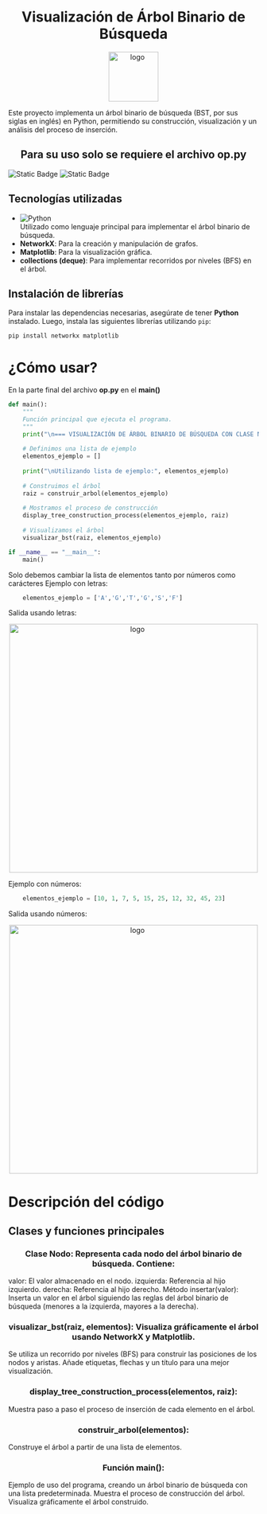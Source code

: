 <h1 align="center"> Visualización de Árbol Binario de Búsqueda </h1>
<p align="center">
  <img src="https://github.com/user-attachments/assets/f02d7b0b-d5d3-4363-9b06-eb4ce3d7c475" alt="logo" width="100" />
</p>

Este proyecto implementa un árbol binario de búsqueda (BST, por sus siglas en inglés) en Python, permitiendo su construcción, visualización y un análisis del proceso de inserción.

<h2 align="center"> Para su uso solo se requiere el archivo op.py </h2>

<img alt="Static Badge" src="https://img.shields.io/badge/build-EN%20PROCESO-yellow?logoColor=violet&label=STATUS">
<img alt="Static Badge" src="https://img.shields.io/badge/Marzo%202025-maker?label=UPDATE&color=0000FF">

## Tecnologías utilizadas

- ![Python](https://img.shields.io/badge/Python-3.12.4-blue?logo=python&logoColor=white)  
  Utilizado como lenguaje principal para implementar el árbol binario de búsqueda.
- **NetworkX**: Para la creación y manipulación de grafos.
- **Matplotlib**: Para la visualización gráfica.
- **collections (deque)**: Para implementar recorridos por niveles (BFS) en el árbol.


## Instalación de librerías

Para instalar las dependencias necesarias, asegúrate de tener **Python** instalado. Luego, instala las siguientes librerías utilizando `pip`:

```bash
pip install networkx matplotlib
```
# ¿Cómo usar?
En la parte final del archivo **op.py** en el **main()** 
```python
def main():
    """
    Función principal que ejecuta el programa.
    """
    print("\n=== VISUALIZACIÓN DE ÁRBOL BINARIO DE BÚSQUEDA CON CLASE NODO ===")
    
    # Definimos una lista de ejemplo
    elementos_ejemplo = []
    
    print("\nUtilizando lista de ejemplo:", elementos_ejemplo)
    
    # Construimos el árbol
    raiz = construir_arbol(elementos_ejemplo)
    
    # Mostramos el proceso de construcción
    display_tree_construction_process(elementos_ejemplo, raiz)
    
    # Visualizamos el árbol
    visualizar_bst(raiz, elementos_ejemplo)

if __name__ == "__main__":
    main()
```
Solo debemos cambiar la lista de elementos tanto por números como carácteres
Ejemplo con letras:
```python
    elementos_ejemplo = ['A','G','T','G','S','F']
```
Salida usando letras:
<p align="center">
  <img src="https://github.com/user-attachments/assets/eb1e578d-31bc-4915-b3d0-10d28914c64a" alt="logo" width="500" />
</p>

Ejemplo con números:
```python
    elementos_ejemplo = [10, 1, 7, 5, 15, 25, 12, 32, 45, 23]
```
Salida usando números:
<p align="center">
  <img src="https://github.com/user-attachments/assets/3cc15082-1d7d-4f9e-b3e9-db69fc7c6fe7" alt="logo" width="500" />
</p>

# Descripción del código
## Clases y funciones principales
<h3 align="center">Clase Nodo: Representa cada nodo del árbol binario de búsqueda. Contiene:</h3>

  valor: El valor almacenado en el nodo.
  izquierda: Referencia al hijo izquierdo.
  derecha: Referencia al hijo derecho.
  Método insertar(valor): Inserta un valor en el árbol siguiendo las reglas del árbol binario de búsqueda (menores a la izquierda, mayores a la derecha).

<h3 align="center">visualizar_bst(raiz, elementos): Visualiza gráficamente el árbol usando NetworkX y Matplotlib.</h3>

  Se utiliza un recorrido por niveles (BFS) para construir las posiciones de los nodos y aristas.
  Añade etiquetas, flechas y un título para una mejor visualización.

<h3 align="center">display_tree_construction_process(elementos, raiz): </h3>
  Muestra paso a paso el proceso de inserción de cada elemento en el árbol.

<h3 align="center">construir_arbol(elementos): </h3>
  Construye el árbol a partir de una lista de elementos.

<h3 align="center">Función main(): </h3>
  Ejemplo de uso del programa, creando un árbol binario de búsqueda con una lista predeterminada.
  Muestra el proceso de construcción del árbol.
  Visualiza gráficamente el árbol construido.
